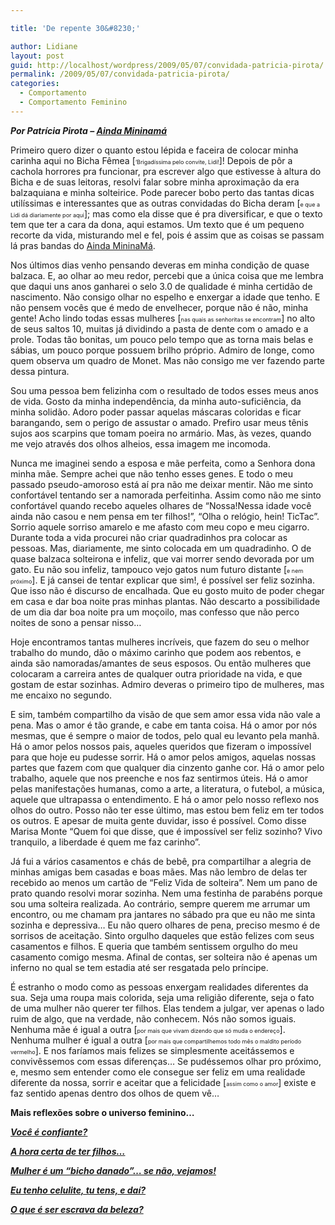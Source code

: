 ```yaml
---

title: 'De repente 30&#8230;'

author: Lidiane
layout: post
guid: http://localhost/wordpress/2009/05/07/convidada-patricia-pirota/
permalink: /2009/05/07/convidada-patricia-pirota/
categories:
  - Comportamento
  - Comportamento Feminino
---
```

**_Por Patrícia Pirota – <a href="http://patriciapirota.blogspot.com/" target="_blank">Ainda Mininamá</a>_**

Primeiro quero dizer o quanto estou lépida e faceira de colocar minha carinha aqui no Bicha Fêmea [<span style="font-size: xx-small;">&#8216;Brigadíssima pelo convite, Lidi!</span>]! Depois de pôr a cachola horrores pra funcionar, pra escrever algo que estivesse à altura do Bicha e de suas leitoras, resolvi falar sobre minha aproximação da era balzaquiana e minha solteirice. Pode parecer bobo perto das tantas dicas utilíssimas e interessantes que as outras convidadas do Bicha deram [<span style="font-size: xx-small;">e que a Lidi dá diariamente por aqui</span>]; mas como ela disse que é pra diversificar, e que o texto tem que ter a cara da dona, aqui estamos. Um texto que é um pequeno recorte da vida, misturando mel e fel, pois é assim que as coisas se passam lá pras bandas do <a href="http://patriciapirota.blogspot.com/" target="_blank">Ainda MininaMá</a>.

Nos últimos dias venho pensando deveras em minha condição de quase balzaca. E, ao olhar ao meu redor, percebi que a única coisa que me lembra que daqui uns anos ganharei o selo 3.0 de qualidade é minha certidão de nascimento. Não consigo olhar no espelho e enxergar a idade que tenho. E não pensem vocês que é medo de envelhecer, porque não é não, minha gente! Acho lindo todas essas mulheres [<span style="font-size: xx-small;">nas quais as senhoritas se encontram</span>] no alto de seus saltos 10, muitas já dividindo a pasta de dente com o amado e a prole. Todas tão bonitas, um pouco pelo tempo que as torna mais belas e sábias, um pouco porque possuem brilho próprio. Admiro de longe, como quem observa um quadro de Monet. Mas não consigo me ver fazendo parte dessa pintura.

Sou uma pessoa bem felizinha com o resultado de todos esses meus anos de vida. Gosto da minha independência, da minha auto-suficiência, da minha solidão. Adoro poder passar aquelas máscaras coloridas e ficar barangando, sem o perigo de assustar o amado. Prefiro usar meus tênis sujos aos scarpins que tomam poeira no armário. Mas, às vezes, quando me vejo através dos olhos alheios, essa imagem me incomoda.

Nunca me imaginei sendo a esposa e mãe perfeita, como a Senhora dona minha mãe. Sempre achei que não tenho esses genes. E todo o meu passado pseudo-amoroso está aí pra não me deixar mentir. Não me sinto confortável tentando ser a namorada perfeitinha. Assim como não me sinto confortável quando recebo aqueles olhares de &#8220;Nossa!Nessa idade você ainda não casou e nem pensa em ter filhos!&#8221;, &#8220;Olha o relógio, hein! TicTac&#8221;. Sorrio aquele sorriso amarelo e me afasto com meu copo e meu cigarro. Durante toda a vida procurei não criar quadradinhos pra colocar as pessoas. Mas, diariamente, me sinto colocada em um quadradinho. O de quase balzaca solteirona e infeliz, que vai morrer sendo devorada por um gato. Eu não sou infeliz, tampouco vejo gatos num futuro distante [<span style="font-size: xx-small;">e nem próximo</span>]. E já cansei de tentar explicar que sim!, é possível ser feliz sozinha. Que isso não é discurso de encalhada. Que eu gosto muito de poder chegar em casa e dar boa noite pras minhas plantas. Não descarto a possibilidade de um dia dar boa noite pra um moçoilo, mas confesso que não perco noites de sono a pensar nisso&#8230;

Hoje encontramos tantas mulheres incríveis, que fazem do seu o melhor trabalho do mundo, dão o máximo carinho que podem aos rebentos, e ainda são namoradas/amantes de seus esposos. Ou então mulheres que colocaram a carreira antes de qualquer outra prioridade na vida, e que gostam de estar sozinhas. Admiro deveras o primeiro tipo de mulheres, mas me encaixo no segundo.

E sim, também compartilho da visão de que sem amor essa vida não vale a pena. Mas o amor é tão grande, e cabe em tanta coisa. Há o amor por nós mesmas, que é sempre o maior de todos, pelo qual eu levanto pela manhã. Há o amor pelos nossos pais, aqueles queridos que fizeram o impossível para que hoje eu pudesse sorrir. Há o amor pelos amigos, aquelas nossas partes que fazem com que qualquer dia cinzento ganhe cor. Há o amor pelo trabalho, aquele que nos preenche e nos faz sentirmos úteis. Há o amor pelas manifestações humanas, como a arte, a literatura, o futebol, a música, aquele que ultrapassa o entendimento. E há o amor pelo nosso reflexo nos olhos do outro. Posso não ter esse último, mas estou bem feliz em ter todos os outros. E apesar de muita gente duvidar, isso é possível. Como disse Marisa Monte &#8220;Quem foi que disse, que é impossível ser feliz sozinho? Vivo tranquilo, a liberdade é quem me faz carinho&#8221;.

Já fui a vários casamentos e chás de bebê, pra compartilhar a alegria de minhas amigas bem casadas e boas mães. Mas não lembro de delas ter recebido ao menos um cartão de &#8220;Feliz Vida de solteira&#8221;. Nem um pano de prato quando resolvi morar sozinha. Nem uma festinha de parabéns porque sou uma solteira realizada. Ao contrário, sempre querem me arrumar um encontro, ou me chamam pra jantares no sábado pra que eu não me sinta sozinha e depressiva&#8230; Eu não quero olhares de pena, preciso mesmo é de sorrisos de aceitação. Sinto orgulho daqueles que estão felizes com seus casamentos e filhos. E queria que também sentissem orgulho do meu casamento comigo mesma. Afinal de contas, ser solteira não é apenas um inferno no qual se tem estadia até ser resgatada pelo príncipe.

É estranho o modo como as pessoas enxergam realidades diferentes da sua. Seja uma roupa mais colorida, seja uma religião diferente, seja o fato de uma mulher não querer ter filhos. Elas tendem a julgar, ver apenas o lado ruim de algo, que na verdade, não conhecem. Nós não somos iguais. Nenhuma mãe é igual a outra [<span style="font-size: xx-small;">por mais que vivam dizendo que só muda o endereço</span>]. Nenhuma mulher é igual a outra [<span style="font-size: xx-small;">por mais que compartilhemos todo mês o maldito período vermelho</span>]. E nos faríamos mais felizes se simplesmente aceitássemos e convivêssemos com essas diferenças&#8230; Se pudéssemos olhar pro próximo, e, mesmo sem entender como ele consegue ser feliz em uma realidade diferente da nossa, sorrir e aceitar que a felicidade [<span style="font-size: xx-small;">assim como o amor</span>] existe e faz sentido apenas dentro dos olhos de quem vê&#8230;

**Mais reflexões sobre o universo feminino&#8230;**

**_<a href="http://www.trololodemulher.com.br/2010/05/21/auto-estima-confianca-mulher/" target="_self">Você é confiante?</a>_**

**_<a href="http://www.trololodemulher.com.br/2010/01/27/convidada-luciana-casado/" target="_self">A hora certa de ter filhos&#8230;</a>_**

**_<a href="http://www.trololodemulher.com.br/2009/07/29/cobrancas-femininas/" target="_self">Mulher é um &#8220;bicho danado&#8221;&#8230; se não, vejamos!</a>_**

**_<a href="http://www.trololodemulher.com.br/2009/07/02/eu-tenho-celulite/" target="_self">Eu tenho celulite, tu tens, e daí?</a>_**

**_<a href="http://www.trololodemulher.com.br/2009/04/02/ditadura-da-beleza/" target="_self">O que é ser escrava da beleza?</a>_**